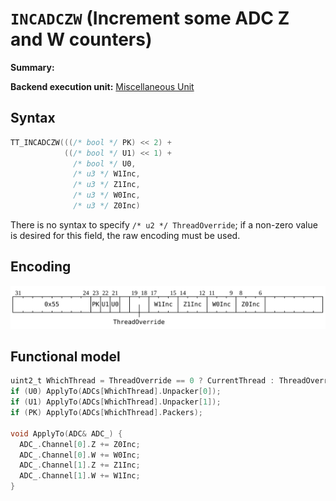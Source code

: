 # `INCADCZW` (Increment some ADC Z and W counters)

**Summary:**

**Backend execution unit:** [Miscellaneous Unit](MiscellaneousUnit.md)

## Syntax

```c
TT_INCADCZW(((/* bool */ PK) << 2) +
            ((/* bool */ U1) << 1) +
              /* bool */ U0,
              /* u3 */ W1Inc,
              /* u3 */ Z1Inc,
              /* u3 */ W0Inc,
              /* u3 */ Z0Inc)
```

There is no syntax to specify `/* u2 */ ThreadOverride`; if a non-zero value is desired for this field, the raw encoding must be used.

## Encoding

![](../../../Diagrams/Out/Bits32_INCADCZW.svg)

## Functional model

```c
uint2_t WhichThread = ThreadOverride == 0 ? CurrentThread : ThreadOverride - 1;
if (U0) ApplyTo(ADCs[WhichThread].Unpacker[0]);
if (U1) ApplyTo(ADCs[WhichThread].Unpacker[1]);
if (PK) ApplyTo(ADCs[WhichThread].Packers);

void ApplyTo(ADC& ADC_) {
  ADC_.Channel[0].Z += Z0Inc;
  ADC_.Channel[0].W += W0Inc;
  ADC_.Channel[1].Z += Z1Inc;
  ADC_.Channel[1].W += W1Inc;
}
```
